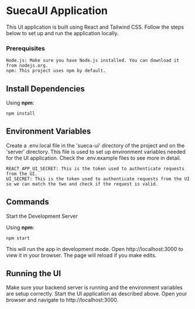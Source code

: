 # SuecaUI Application

This UI application is built using React and Tailwind CSS. Follow the steps below to set up and run the application locally.

### Prerequisites

    Node.js: Make sure you have Node.js installed. You can download it from nodejs.org.
    npm: This project uses npm by default.

## Install Dependencies

Using **npm**:

    npm install

## Environment Variables

Create a .env.local file in the 'sueca-ui' directory of the project and on the 'server' directory. This file is used to set up environment variables needed for the UI application. Check the .env.example files to see more in detail.

    REACT_APP_UI_SECRET: This is the token used to authenticate requests from the UI.
    UI_SECRET: This is the token used to authenticate requests from the UI so we can match the two and check if the request is valid.

## Commands

Start the Development Server

Using **npm**:

    npm start

This will run the app in development mode. Open http://localhost:3000 to view it in your browser. The page will reload if you make edits.

## Running the UI

Make sure your backend server is running and the environment variables are setup correctly.
Start the UI application as described above.
Open your browser and navigate to http://localhost:3000.
